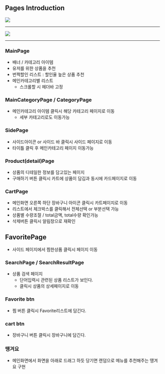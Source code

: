 

## Pages Introduction
![](https://github.com/Blair-0404/test/blob/master/src/main1.gif)
*** 
![](https://github.com/Blair-0404/test/blob/master/src/main2.gif)
*** 
### MainPage
- 배너 / 카테고리 아이템
- 유저를 위한 상품을 추천
- 번쩍할인 리스트 : 할인율 높은 상품 추천
- 메인카테고리별 리스트
  - 스크롤할 시 헤더바 고정

### MainCategoryPage / CategoryPage
- 메인카테고리 아이템 클릭시 해당 카테고리 페이지로 이동
  - 세부 카테고리로도 이동가능

### SidePage
- 사이드아이콘 or 사이드 바 클릭시 사이드 페이지로 이동
- 타이틀 클릭 후 메인카테고리 페이지 이동가능

### Product(detail)Page
- 상품의 디테일한 정보를 담고있는 페이지
- 구매하기 버튼 클릭시 카트에 상품이 담김과 동시에 카드페이지로 이동

### CartPage
- 메인화면 오른쪽 하단 장바구니 아이콘 클릭시 카트페이지로 이동
- 리스트에서 체크박스를 클릭해서 전체선택 or 부분선택 가능
- 상품별 수량조절 / total금액, total수량 확인가능
- 삭제버튼 클릭시 알림창으로 재확인

## FavoritePage
- 사이드 페이지에서 찜한상품 클릭시 페이지 이동

### SearchPage / SearchResultPage

- 상품 검색 페이지
  - 단어입력시 관련된 상품 리스트가 보인다.
  - 클릭시 상품의 상세페이지로 이동

### Favorite btn

- 찜 버튼 클릭시 Favorite리스트에 담긴다.

### cart btn

- 장바구니 버튼 클릭시 장바구니에 담긴다.

### 땡겨요

- 메인화면에서 화면을 아래로 드래그 하듯 당기면 랜덤으로 메뉴를 추천해주는 떙겨요 구현
